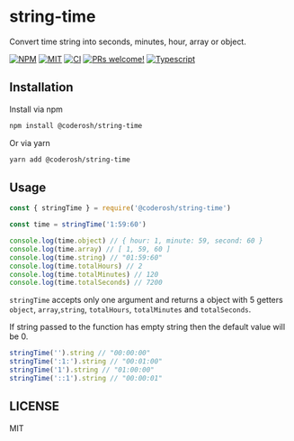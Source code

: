 # string-time

Convert time string into seconds, minutes, hour, array or object.

<a href="https://www.npmjs.com/package/string-time"><img alt="NPM" src="https://img.shields.io/npm/v/string-time" /></a>
<a href="https://github.com/coderosh/string-time"><img alt="MIT" src="https://img.shields.io/badge/license-MIT-blue.svg" /></a>
<a href="#"><img alt="CI" src="https://img.shields.io/github/workflow/status/coderosh/string-time/CI"></a>
<a href="https://github.com/coderosh/string-time"><img src="https://img.shields.io/badge/PRs-welcome-brightgreen.svg" alt="PRs welcome!" /></a>
<a href="https://github.com/coderosh/string-time"><img src="https://img.shields.io/badge/types-typescript-blue.svg" alt="Typescript" /></a>

## Installation

Install via npm

```sh
npm install @coderosh/string-time
```

Or via yarn

```sh
yarn add @coderosh/string-time
```

## Usage

```js
const { stringTime } = require('@coderosh/string-time')

const time = stringTime('1:59:60')

console.log(time.object) // { hour: 1, minute: 59, second: 60 }
console.log(time.array) // [ 1, 59, 60 ]
console.log(time.string) // "01:59:60"
console.log(time.totalHours) // 2
console.log(time.totalMinutes) // 120
console.log(time.totalSeconds) // 7200
```

`stringTime` accepts only one argument and returns a object with 5 getters `object`, `array`,`string`, `totalHours`, `totalMinutes` and `totalSeconds`.

If string passed to the function has empty string then the default value will be 0.

```js
stringTime('').string // "00:00:00"
stringTime(':1:').string // "00:01:00"
stringTime('1').string // "01:00:00"
stringTime('::1').string // "00:00:01"
```

## LICENSE

MIT
